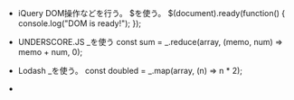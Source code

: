 - iQuery
DOM操作などを行う。
$を使う。
  $(document).ready(function() {
    console.log("DOM is ready!");
  });

- UNDERSCORE.JS
_を使う
const sum = _.reduce(array, (memo, num) => memo + num, 0);

- Lodash
_を使う。
  const doubled = _.map(array, (n) => n * 2);

- 
